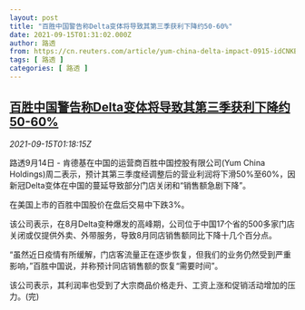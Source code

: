 ```yaml
---
layout: post
title: "百胜中国警告称Delta变体将导致其第三季获利下降约50-60%"
date: 2021-09-15T01:31:02.000Z
author: 路透
from: https://cn.reuters.com/article/yum-china-delta-impact-0915-idCNKBS2GB03N
tags: [ 路透 ]
categories: [ 路透 ]
---
```

<!--1631669462000-->
[百胜中国警告称Delta变体将导致其第三季获利下降约50-60%](https://cn.reuters.com/article/yum-china-delta-impact-0915-idCNKBS2GB03N)
------

<div>
<div><i>2021-09-15T01:18:15Z</i></div><p>路透9月14日 - 肯德基在中国的运营商百胜中国控股有限公司(Yum China Holdings)周二表示，预计其第三季度经调整后的营业利润将下滑50%至60%，因新冠Delta变体在中国的蔓延导致部分门店关闭和“销售额急剧下降”。</p><p>在美国上市的百胜中国股价在盘后交易中下跌3%。</p><p>该公司表示，在8月Delta变种爆发的高峰期，公司位于中国17个省的500多家门店关闭或仅提供外卖、外带服务，导致8月同店销售额同比下降十几个百分点。</p><p>“虽然近日疫情有所缓解，门店客流量正在逐步恢复，但我们的业务仍然受到严重影响，”百胜中国说，并称预计同店销售额的恢复“需要时间”。</p><p>该公司表示，其利润率也受到了大宗商品价格走升、工资上涨和促销活动增加的压力。(完)</p>
</div>
